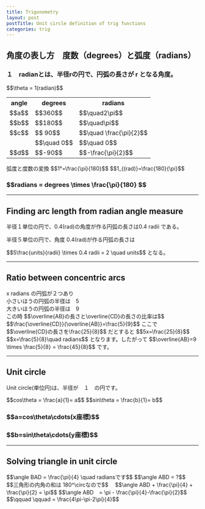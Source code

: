 ```yaml
---
title: Trigonometry
layout: post
postTitle: Unit circle definition of trig functions
categories: trig
---
```


## 角度の表し方　度数（degrees）と弧度（radians）

<div class="row">
  <div class="col-sm-5">
    <div id="svg00"></div>
  </div>
  <div class="col-sm-7">
    <h3>
    １　radianとは、半径rの円で、円弧の長さが r となる角度。
    </h3>
    $$\theta = 1(radian)$$
  </div>
</div>
<div class="row">
  <div class="col-sm-5">
    <div id="svg01"></div>
  </div>
  <div class="col-sm-7">
   <table class="table">
      <tr>
        <th>angle</th><th>degrees</th><th>radians</th>
      </tr>
      <tr>
        <td>$$a$$</td><td>$$360$$</td><td>$$\quad2\pi$$</td>
      </tr>
      <tr>
        <td>$$b$$</td><td>$$180$$</td><td>$$\quad\pi$$</td>
      </tr>
      <tr>
        <td>$$c$$</td><td>$$ 90$$</td><td>$$\quad \frac{\pi}{2}$$</td>
      </tr>
      <tr>
        <td></td><td>$$\quad 0$$</td><td>$$\quad 0$$</td>
      </tr>
      <tr>
        <td>$$d$$</td><td>$$-90$$</td><td>$$-\frac{\pi}{2}$$</td>
      </tr>
    </table>
    弧度と度数の変換
    $$1°=\frac{\pi}{180}$$
    $$1_{(rad)}=\frac{180}{\pi}$$
    <h3 class="text-gold">
    $$radians = degrees \times \frac{\pi}{180} $$
    </h3>
  </div>
</div>

--------

## Finding arc length from radian angle measure

<div class="row">
  <div class="col-sm-5">
    <div id="svg02"></div>
  </div>
  <div class="col-sm-7">
    <p>
      半径１単位の円で、0.4(rad)の角度が作る円弧の長さは0.4 radii である。
    </p>
    <p>
      半径５単位の円で、角度 0.4(rad)が作る円弧の長さは
    </p>
    $$5\frac{units}{radii} \times 0.4 radii = 2 \quad units$$
    となる。   
  </div>
</div>

--------

## Ratio between concentric arcs

<div class="row">
  <div class="col-sm-5">
    <div id="svg03"></div>
  </div>
  <div class="col-sm-7">
    x radians の円弧が２つあり<br>
    小さいほうの円弧の半径は　5<br>
    大きいほうの円弧の半径は　9<br>
    この時
    $$\overline{AB}の長さと\overline{CD}の長さの比率は$$
    $$\frac{\overline{CD}}{\overline{AB}}=\frac{5}{9}$$
    ここで
    $$\overline{CD}の長さを\frac{25}{8}$$
    だとすると
    $$5x=\frac{25}{8}$$
    $$x=\frac{5}{8}\quad radians$$
    となります。したがって
    $$\overline{AB}=9 \times \frac{5}{8} = \frac{45}{8}$$
    です。 
  </div>
</div>

--------

## Unit circle

<div class="row">
  <div class="col-sm-5">
    <div id="svg04"></div>
  </div>
  <div class="col-sm-7">
    <p>
      Unit circle(単位円)は、半径が　１　の円です。
    </p>
    $$cos\theta = \frac{a}{1}= a$$
    $$sin\theta = \frac{b}{1}= b$$
    <div class="panel">
      <h3>$$a=cos\theta\cdots(x座標)$$</h3>
      <h3>$$b=sin\theta\cdots(y座標)$$</h3>
    </div>
  </div>
</div>

--------

## Solving triangle in unit circle

<div class="row">
  <div class="col-sm-5">
    <div id="svg05"></div>
  </div>
  <div class="col-sm-7">
    $$\angle BAD = \frac{\pi}{4} \quad radiansです$$
    $$\angle ABD = ?$$
    $$三角形の内角の和は 180^\circなので$$　
    $$\angle ABD + \frac{\pi}{4} + \frac{\pi}{2} = \pi$$
    $$\angle ABD　= \pi - \frac{\pi}{4}-\frac{\pi}{2}$$
    $$\qquad \qquad = \frac{4\pi-\pi-2\pi}{4}$$
  </div>
</div>


<script type="text/javascript" src="http://cdn.mathjax.org/mathjax/latest/MathJax.js?config=TeX-AMS-MML_SVG"></script>
<script src="http://d3js.org/d3.v3.min.js" charset="utf-8"></script>
<script src="{{site.url}}/js/d3draws.js" charset="utf-8"></script>

<script>

  var height = 400;
  var width = 400;
  

/**  */
  var svg00 = d3.select("#svg00")
                .append("svg")
                .attr("height",height)
                .attr("width",width)
                .style("background","#000");

  var svg01 = d3.select("#svg01")
                .append("svg")
                .attr("height",height)
                .attr("width",width)
                .style("background","#000");

  var xScale01 = d3.scale.linear()
                       .domain([-1.1,1.1])
                       .range([50,350]);
  
  var yScale01 = d3.scale.linear()
                       .domain([1.1,-1.1])
                       .range([50,350]);       

  // 軸
  axesData01 = {
    "xAxis":true,
    "yAxis":true,
    "xTickValues":[],
    "yTickValues":[],
    "stroke":"#ff0",
    "strokeWidth":1,
    "xScale":xScale01,
    "yScale":yScale01
  };
  
  drawAxes(svg00,axesData01);
  drawAxes(svg01,axesData01);

  // circle
  var circleData01 = [
    {"cx":0,"cy":0,"r":135,"stroke":"#fff","strokeWidth":4,"fillColor":"none"}
  ];   

  drawCircle(svg00,circleData01,xScale01,yScale01);
  drawCircle(svg01,circleData01,xScale01,yScale01);

  // Arc
  var arcData00 = [
    {
      "startPos":90,
      "endPos":135/pi,
      "innerRadius":0,
      "outerRadius":135,
      "stroke":"#0f0",
      "strokeWidth":4,
      "fillColor":"none"
    }
   ,{
      "startPos":90,
      "endPos":135/pi,
      "innerRadius":30,
      "outerRadius":30,
      "stroke":"#f00",
      "strokeWidth":2,
      "fillColor":"none"
    }
  ];
  var arcData01 = [
    {
      "startPos":0,
      "endPos":90,
      "innerRadius":90,
      "outerRadius":90,
      "stroke":"#0f0"
    },
    {
      "startPos":-90,
      "endPos":90,
      "innerRadius":60,
      "outerRadius":60,
      "stroke":"#ff0"
    },
    {
      "startPos":0,
      "endPos":360,
      "innerRadius":30,
      "outerRadius":30,
      "stroke":"#f00"
    },
    {
      "startPos":90,
      "endPos":180,
      "innerRadius":75,
      "outerRadius":75,
      "stroke":"#ccc"
    }

  ];
  drawArc(svg00,arcData00,xScale01,yScale01);
  drawArc(svg01,arcData01,xScale01,yScale01);

  // 矢印
  var vecbData01 = [
    {
      "x1":0.01,
      "y1":0.66,
      "x2":0,
      "y2":0.66,
      "stroke":"#0f0"
    },
    {
      "x1":-0.44,
      "y1":0.01,
      "x2":-0.44,
      "y2":0,
      "stroke":"#ff0"
    },
    {
      "x1":0.22,
      "y1":-0.01,
      "x2":0.22,
      "y2":0,
      "stroke":"#f00"
    },
    {
      "x1":0.01,
      "y1":-0.55,
      "x2":0,
      "y2":-0.55,
      "stroke":"#ccc"
    }
  ];
  drawVectorB(svg01,vecbData01,xScale01,yScale01);

  // text   
  var textData00 = [
    {"x":0.5,
    "y":-0.25,
    "text":"r",
    "stroke":"#fff",
    "fontFamily":"メイリオ",
    "fontSize":18},
    {"x":1,
    "y":0.4,
    "text":"r",
    "stroke":"#fff",
    "fontFamily":"メイリオ",
    "fontSize":18},
    {"x":0.25,
    "y":0.1,
    "text":"Θ",
    "stroke":"#f00",
    "fontFamily":"メイリオ",
    "fontSize":18}

      ];
  var textData01 = [
    {"x":-0.25,
    "y":-0.25,
    "text":"a",
    "stroke":"#f00",
    "fontFamily":"メイリオ",
    "fontSize":18},
    {"x":-0.4,
    "y":0.4,
    "text":"b",
    "stroke":"#ff0",
    "fontFamily":"メイリオ",
    "fontSize":18},
    {"x":0.5,
    "y":0.5,
    "text":"c",
    "stroke":"#0f0",
    "fontFamily":"メイリオ",
    "fontSize":18},
    {"x":0.45,
    "y":-0.5,
    "text":"d",
    "fontFamily":"メイリオ",
    "stroke":"#ccc",
    "fontSize":18}
      ];

  drawText(svg00,textData00,xScale01,yScale01);
  drawText(svg01,textData01,xScale01,yScale01);
 
/**  Finding arc length from .... */
  var svg02 = d3.select("#svg02")
                .append("svg")
                .attr("height",height)
                .attr("width",width)
                .style("background","#000");

  var xScale02 = d3.scale.linear()
                       .domain([-2,6])
                       .range([50,350]);
  
  var yScale02 = d3.scale.linear()
                       .domain([8,0])
                       .range([50,350]);                       
  var arcData02 = [
    {
      "startPos":-20,
      "endPos":60,
      "innerRadius":300,
      "outerRadius":300,
      "stroke":"#ccc"
    },
    {
      "startPos":20,
      "endPos":0.4*300/pi,
      "innerRadius":0,
      "outerRadius":300,
      "stroke":"#ff0",
      "fillColor":"none"
    },
    {
      "startPos":20,
      "endPos":0.4*300/pi,
      "innerRadius":50,
      "outerRadius":50,
      "stroke":"#f00",
      "fillColor":"none"
    }
  ];
  var foData02 = [
    {
      "x":0.8,
      "y":5,
      "text":"$$5$$"
    },
    {
      "x":0.8,
      "y":3.5,
      "text":"$$0.4$$"
    },
    {
      "x":4,
      "y":9,
      "text":"$$2=5 \\times 0.4$$"
    },
    {
      "x":0,
      "y":1,
      "text":"$$P$$"
    },
    {
      "x":2.5,
      "y":9.5,
      "text":"$$A$$"
    },
    {
      "x":5,
      "y":8,
      "text":"$$B$$"
    },
  ];
  drawArc(svg02,arcData02,xScale02,yScale02);
  drawMathjax(svg02,foData02,xScale02,yScale02);

/**  Ratio between concentric arcs */
  var svg03 = d3.select("#svg03")
                .append("svg")
                .attr("height",height)
                .attr("width",width)
                .style("background","#000");

  var xScale03 = d3.scale.linear()
                       .domain([-1,7])
                       .range([50,350]);
  
  var yScale03 = d3.scale.linear()
                       .domain([8,0])
                       .range([50,350]);                       
  var arcData03 = [
    {
      "startPos":0,
      "endPos":70,
      "innerRadius":300,
      "outerRadius":300,
      "stroke":"#ccc"
    },
    {
      "startPos":10,
      "endPos":0.6*300/pi,
      "innerRadius":0,
      "outerRadius":300,
      "stroke":"#ff0",
      "fillColor":"none"
    },
    {
      "startPos":10,
      "endPos":0.6*300/pi,
      "innerRadius":50,
      "outerRadius":50,
      "stroke":"#f00",
      "fillColor":"none"
    }
   ,{
      "startPos":10,
      "endPos":0.6*300/pi,
      "innerRadius":500/3,
      "outerRadius":500/3,
      "stroke":"#ccc",
      "fillColor":"none"
    }
  ];
  var foData03 = [
    {
      "x":0,
      "y":4,
      "text":"$$5$$"
    },
    {
      "x":0.5,
      "y":8,
      "text":"$$4$$"
    },
    {
      "x":0.7,
      "y":3,
      "text":"$$x$$"
    },
    {
      "x":4,
      "y":9,
      "text":"$$9x$$"
    },
    {
      "x":2.5,
      "y":5.6,
      "text":"$$5x$$"
    },
    {
      "x":0,
      "y":1,
      "text":"$$P$$"
    },
    {
      "x":1.3,
      "y":9.8,
      "text":"$$A$$"
    },
    {
      "x":7,
      "y":6,
      "text":"$$B$$"
    },
    {
      "x":0.4,
      "y":6,
      "text":"$$C$$"
    },
    {
      "x":3.8,
      "y":3.8,
      "text":"$$D$$"
    },
  ];
  drawArc(svg03,arcData03,xScale03,yScale03);
  drawMathjax(svg03,foData03,xScale03,yScale03);

/**  Unit circle */
  var svg04 = d3.select("#svg04")
                .append("svg")
                .attr("height",height)
                .attr("width",width)
                .style("background","#000");

  drawAxes(svg04,axesData01);

  // circle
  drawCircle(svg04,circleData01,xScale01,yScale01);

  var vecData04 = [
    {
      "x1":0,
      "y1":0,
      "angles":0,
      "length":1.2,
      "stroke":"#ff0"
    }
   ,{
      "x1":0,
      "y1":0,
      "angles":60,
      "length":1.2,
      "stroke":"#ff0"
    }
  ];
  drawVectorA(svg04,vecData04,xScale01,yScale01);

  var lineData04 = [
    {
      "x1":Math.cos(pi/3),
      "y1":Math.sin(pi/3),
      "x2":Math.cos(pi/3),
      "y2":0,
      "stroke":"#0f0"
    }
   ,{
      "x1":Math.cos(pi/3),
      "y1":0,
      "x2":0,
      "y2":0,
      "stroke":"#f0f"
    }
  ];
  drawLine(svg04,lineData04,xScale01,yScale01);

  // right angle
  var pathData04 = [
    {"x":Math.cos(pi/3)-0.1,
     "y":0
    },
    {"x":Math.cos(pi/3)-0.1,
     "y":0.1
    },
    {"x":Math.cos(pi/3),
     "y":0.1
    }
  ];
  drawPath(svg04,pathData04,"#fff",2,"none",xScale01,yScale01);

  var foData04 = [
    {
      "x":0,
      "y":0.3,
      "text":"$$O$$"
    },
    {
      "x":0.15,
      "y":0.9,
      "text":"$$1$$"
    },
    {
      "x":0.55,
      "y":0.8,
      "text":"$$b$$"
    },
    {
      "x":0.25,
      "y":0.3,
      "text":"$$a$$"
    },
    {
      "x":0.1,
      "y":0.5,
      "text":"$$\\theta$$"
    },
    {
      "x":0,
      "y":1.5,
      "text":"$$(0,1)$$"
    },
    {
      "x":0,
      "y":-0.7,
      "text":"$$(0,-1)$$"
    },
    {
      "x":1,
      "y":0.3,
      "text":"$$(1,0)$$"
    },
    {
      "x":-1.4,
      "y":0.3,
      "text":"$$(-1,0)$$"
    },
    {
      "x":0.55,
      "y":1.3,
      "text":"$$(a, b)$$"
    }

  ];
  drawMathjax(svg04,foData04,xScale01,yScale01);

/**
    Solving triangle in unit circle  
                                      */
  var svg05 = d3.select("#svg05")
                .append("svg")
                .attr("height",height)
                .attr("width",width)
                .style("background","#000");


  var xScale05 = d3.scale.linear()
                       .domain([-1,1])
                       .range([20,380]);
  
  var yScale05 = d3.scale.linear()
                       .domain([1,-1])
                       .range([20,380]);       

  // 軸
  axesData05 = {
    "xAxis":true,
    "yAxis":true,
    "xTickValues":[-1,1],
    "yTickValues":[-1,1],
    "yPadding":10,
    "stroke":"#ff0",
    "strokeWidth":1,
    "xScale":xScale05,
    "yScale":yScale05
  };

  drawAxes(svg05,axesData05);

  // circle
  var circleData05 = [
    {"cx":0,"cy":0,"r":180,"stroke":"#999","strokeWidth":2,"fillColor":"none"}
 ];   
  drawCircle(svg05,circleData05,xScale05,yScale05);

  var vecData05 = [
    {
      "x1":0,
      "y1":0,
      "angles":0,
      "length":1.2,
      "stroke":"#ff0"
    }
   ,{
      "x1":0,
      "y1":0,
      "angles":45,
      "length":1.5,
      "stroke":"#ff0"
    }
  ];
  drawVectorA(svg05,vecData05,xScale05,yScale05);

  var lineData05 = [
    {
      "x1":Math.cos(pi/4),
      "y1":Math.sin(pi/4),
      "x2":Math.cos(pi/4),
      "y2":0,
      "stroke":"#0f0"
    }
   ,{
      "x1":Math.cos(pi/4),
      "y1":0,
      "x2":0,
      "y2":0,
      "stroke":"#f0f"
    }
  ];
  drawLine(svg05,lineData05,xScale05,yScale05);

  // right angle
  var pathData05 = [
    {"x":Math.cos(pi/4)-0.1,
     "y":0
    },
    {"x":Math.cos(pi/4)-0.1,
     "y":0.1
    },
    {"x":Math.cos(pi/4),
     "y":0.1
    }
  ];
  drawPath(svg05,pathData05,"#fff",2,"none",xScale05,yScale05);

  var foData05 = [
    {
      "x":0,
      "y":0.23,
      "text":"$$A$$"
    },
    {
      "x":0.65,
      "y":1.12,
      "text":"$$B$$"
    },
    {
      "x":1.05,
      "y":0.23,
      "text":"$$C$$"
    },
    {
      "x":0.7,
      "y":0.23,
      "text":"$$D$$"
    },
    {
      "x":0.2,
      "y":0.7,
      "text":"$$1$$"
    },
    {
      "x":0.75,
      "y":0.7,
      "text":"$$y$$"
    },
    {
      "x":0.3,
      "y":0.23,
      "text":"$$x$$"
    },
    {
      "x":0.15,
      "y":0.4,
      "text":"$$\\frac{\\pi}{4}$$"
    },
    {
      "x":0.75,
      "y":1.0,
      "text":"$$(x, y)$$"
    }

  ];
  drawMathjax(svg05,foData05,xScale05,yScale05);


</script>
